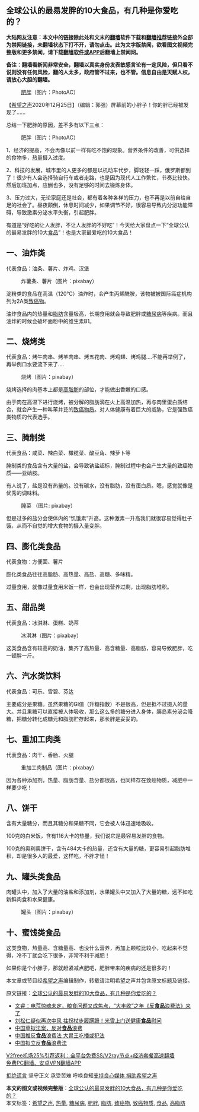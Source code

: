  <h2>全球公认的最易发胖的10大食品，有几种是你爱吃的？</h2> <p class="notice"><b>大陆网友注意：本文中的链接除此处和文末的<a href="https://github.com/bannedbook/fanqiang" >翻墙</a>软件下载和<a href="https://github.com/killgcd/justmysocks/blob/master/README.md">翻墙推荐</a>链接外全部为禁网链接，未翻墙状态下打不开，请勿点击。此为文字版禁闻，欲看图文视频完整版和更多禁闻，请下载<a href="https://github.com/bannedbook/fanqiang">翻墙软件或APP</a>后翻墙上禁闻网。</p><p>备注：翻墙看新闻非常安全，翻墙以真实身份发表敏感言论有一定风险，但只看不说则没有任何风险，翻的人太多，政府管不过来，也不管。信息自由是天赋人权，请放心大胆的翻墙。</b></p>  <div class="entry"> <figure><figcaption><a href="https://www.bannedbook.org/bnews/tag/%E8%82%A5%E8%83%96/" class="st_tag internal_tag" rel="tag" title="标签 肥胖 下的日志">肥胖</a>（图片：PhotoAC）	</figcaption></figure> <p>【<span class='wp_keywordlink_affiliate'><a href="https://www.soundofhope.org" title="希望之声" target="_blank">希望之声</a></span>2020年12月25日】（编辑：郭强）屏幕前的小胖子！你的胖已经被发现了&#8230;&#8230;</p> <p>总结一下肥胖的原因，差不多有以下三点：</p> <figure><figcaption>肥胖（图片：PhotoAC）</figcaption></figure> <p>1、经济的提高，不会再像以前一样有吃不饱的现象。营养条件的改善，可供选择的食物多，<a href="https://www.bannedbook.org/bnews/tag/%E7%83%AD%E9%87%8F/" class="st_tag internal_tag" rel="tag" title="标签 热量 下的日志">热量</a>摄入过度。</p> <p>2、科技的发展，城市里的人更多的都是以机动车代步，脚轻轻一踩，俄罗斯都到了！很少有人会选择骑自行车或者走路，也是因为现代人工作繁忙，节奏比较快。然后加班加点，应酬也多，没有足够的时间去锻炼身体。</p> <p>3、压力过大，无论家庭还是社会，都有着各种各样的压力，也不再是以前自给自足的社会了。昼夜颠倒，休息时间减少，如果调节不好，很容易导致内分泌功能障碍，导致激素分泌水平失衡，引起肥胖。</p> <p>有道是“好吃的让人发胖，不让人发胖的不好吃”！今天给大家盘点一下“全球公认的最易发胖的10大<a href="https://www.bannedbook.org/bnews/tag/%e9%a3%9f%e5%93%81/" class="st_tag internal_tag" rel="tag" title="标签 食品 下的日志">食品</a>”！也是大家最爱吃的10大食品！</p> <h2>一、油炸类</h2> <p>代表食品：油条、薯片、炸鸡、汉堡</p> <figure><figcaption>炸薯条、薯片（图片：pixabay）</figcaption></figure> <p>淀粉类的食品在高温（120℃）油炸时，会产生丙烯酰胺，该物被被国际癌症机构列为2A类<a href="https://www.bannedbook.org/bnews/tag/%e8%87%b4%e7%99%8c%e7%89%a9/" class="st_tag internal_tag" rel="tag" title="标签 致癌物 下的日志">致癌物</a>。</p>  <p>油炸食品内的热量和<a href="https://www.bannedbook.org/bnews/tag/%E8%84%82%E8%82%AA/" class="st_tag internal_tag" rel="tag" title="标签 脂肪 下的日志">脂肪</a>含量极高，长期食用就会导致肥胖或<a href="https://www.bannedbook.org/bnews/tag/%e7%b3%96%e5%b0%bf%e7%97%85/" class="st_tag internal_tag" rel="tag" title="标签 糖尿病 下的日志">糖尿病</a>等疾病。而且油炸的时候会破坏面粉中的维生素B1。</p> <h2>二、烧烤类</h2> <p>代表食品：烤牛肉串、烤羊肉串、烤五花肉、烤鸡翅、烤鸡腿&#8230;.不能再举例了，再举例口水要流下来了&#8230;.</p> <figure><figcaption>烧烤（图片：pixabay）</figcaption></figure> <p>烧烤选择的肉基本上都是<a href="https://www.bannedbook.org/bnews/tag/%E9%AB%98%E8%84%82%E8%82%AA/" class="st_tag internal_tag" rel="tag" title="标签 高脂肪 下的日志">高脂肪</a>的部位，才能做出香嫩的口感。</p> <p>由于肉在高温下进行烧烤，被分解的脂肪滴在火上高温加热，再与肉里蛋白质结合，就会产生一种叫苯并芘的<a href="https://www.bannedbook.org/bnews/tag/%E8%87%B4%E7%99%8C%E7%89%A9%E8%B4%A8/" class="st_tag internal_tag" rel="tag" title="标签 致癌物质 下的日志">致癌物质</a>。对人体健康有着巨大的威胁，它是强致癌类物质的代表选手。</p> <h2>三、腌制类</h2> <p>代表食品：咸菜、辣白菜、橄榄菜、酸豆角、辣萝卜等</p> <p>腌制类的食品含有大量的盐，会导致钠盐超标，腌制过程中也会产生大量的致癌物质——亚硝胺。</p> <p>有人说了，盐是没有热量的。没有碳水，没有脂肪，没有蛋白质。嗯，感觉就像是优秀的调味料。</p> <figure><figcaption>腌菜  （图片: pixabay）</figcaption></figure> <p>但是过多的盐分会使体内的“饥饿素”升高。这种激素一升高我们就很容易觉得肚子饿，从而不自觉的增大食物的摄入量变胖。</p>  <h2>四、膨化类食品</h2> <p>代表食物：方便面、薯片</p> <p>膨化类食品往往高脂肪、高热量、高盐、高糖、多味精。</p> <p>过量食用，就像过量食用米饭一样，也会出现营养过剩，出现脂肪堆积。</p> <h2>五、甜品类</h2> <p>代表食品：冰淇淋、蛋糕、奶茶</p> <figure><figcaption>冰淇淋（图片：pixabay）</figcaption></figure> <p>这类食品含有较高的奶油，集齐了高热量、高含糖量、高脂肪，容易导致肥胖，吃一顿胖一斤。</p> <h2>六、汽水类饮料</h2> <p>代表食品：可乐、雪碧、芬达</p> <p>主要成分是果糖。虽然果糖的GI值（升糖指数）不是很高，但是抵不过摄入的量大。并且果糖可以直接被人体吸收，那么这么多的糖分进入身体，胰岛素分泌会降糖，把糖分转化成糖元和脂肪贮存起来，那长胖是妥妥的。</p> <h2>七、重加工肉类</h2> <p>代表食品：肉干、香肠、火腿</p>  <figure><figcaption>重加工肉制品（图片：pixabay）</figcaption></figure> <p>因为各种添加剂，热量、脂肪含量、盐分都很高，也同样存在致癌物质，减肥中一样要少吃！</p> <h2>八、饼干</h2> <p>含有大量糖分，而且其糖分和果糖不同，它会被人体迅速地吸收。</p> <p>100克的白米饭，含有116大卡的热量，我们说它是最容易发胖的食物。</p> <p>100克的奥利奥饼干，含有484大卡的热量，还含有大量的糖，更容易引起脂肪堆积，却是很多人的最爱，这样吃，不胖才怪！</p> <h2>九、罐头类食品</h2> <p>肉罐头中，加入了大量的油盐和添加剂，水果罐头中又加入了大量的糖，远不如吃新鲜肉食和水果健康。</p> <figure><figcaption>罐头（图片：pixabay）</figcaption></figure> <h2>十、蜜饯类食品</h2> <p>这类食物，热量高、含糖量高、也没什么营养，再加上颗粒比较小，吃起来不觉得，冷不丁就会吃下很多，非常不利于减肥！</p> <p>如果你是个小胖子，那就赶紧减点肥吧，肥胖带来的疾病的还是很多的！</p> <p>本文章或节目经<a href="https://www.bannedbook.org/bnews/tag/%e5%b8%8c%e6%9c%9b%e4%b9%8b%e5%a3%b0/" class="st_tag internal_tag" rel="tag" title="标签 希望之声 下的日志">希望之声</a>编辑制作，转载请注明希望之声并包含原文标题及链接。</p>  <p>原文链接：<a class="src_link"  href="https://www.soundofhope.org/post/456820" target="_blank">全球公认的最易发胖的10大食品，有几种是你爱吃的？</a></p> <ul class='op-related-articles' title='相关阅读'> <li><a href='https://www.bannedbook.org/bnews/bannedvideo/20201225/1454757.html' target='_blank'>文睿：电荒惊魂未定，粮食问题又成焦点，“大丰收”之年《反<b>食品</b>浪费法》来了</a></li> <li><a href='https://www.bannedbook.org/bnews/yule/20201225/1454700.html' target='_blank'>刘松仁疑似再次中风 拄拐杖步履蹒跚！米雪上门送健康<b>食品</b>慰问</a></li> <li><a href='https://www.bannedbook.org/bnews/headline/20201224/1453931.html' target='_blank'>中国草拟法案，反对<b>食品</b>浪费</a></li> <li><a href='https://www.bannedbook.org/bnews/headline/20201222/1453018.html' target='_blank'>中国推反<b>食品</b>浪费法 大胃王吃播或犯法</a></li> <li><a href='https://www.bannedbook.org/bnews/baitai/20201222/1452939.html' target='_blank'>中国拟立反<b>食品</b>浪费法</a></li> </ul> <p class="texttj"> <a href="https://www.bannedbook.org/forum23/topic22702.html" target="_blank">V2free机场25%引荐返利：全平台免费SS/V2ray节点+经济套餐高速翻墙</a><br/> <a href="https://github.com/bannedbook/fanqiang/wiki/%E7%A6%81%E9%97%BB%E7%BD%91%E5%AE%89%E5%8D%93%E7%BF%BB%E5%A2%99%E6%96%B0%E9%97%BBAPP" target="_blank">免费PC翻墙、安卓VPN翻墙APP</a></p><p><span class='wp_keywordlink'><a href="https://www.bannedbook.org/forum2/topic1584.html" title="《拒绝谎言》" target="_blank">拒绝谎言</a></span> 坚守正义 承受苦难 呼唤良知<a href="/page/donate">支持良心媒体 捐助希望之声</a></p><a name='sharetosocial'></a>       <div><b>本文的图文或视频完整版</b>：<a href='https://www.bannedbook.org/bnews/comments/20201225/1454803.html'>全球公认的最易发胖的10大食品，有几种是你爱吃的？</a></div>  </div><!--END ENTRY--> <div class="postfooter"> <div>本文标签：<a href="https://www.bannedbook.org/bnews/tag/%e5%b8%8c%e6%9c%9b%e4%b9%8b%e5%a3%b0/" rel="tag">希望之声</a>, <a href="https://www.bannedbook.org/bnews/tag/%E7%83%AD%E9%87%8F/" rel="tag">热量</a>, <a href="https://www.bannedbook.org/bnews/tag/%e7%b3%96%e5%b0%bf%e7%97%85/" rel="tag">糖尿病</a>, <a href="https://www.bannedbook.org/bnews/tag/%E8%82%A5%E8%83%96/" rel="tag">肥胖</a>, <a href="https://www.bannedbook.org/bnews/tag/%E8%84%82%E8%82%AA/" rel="tag">脂肪</a>, <a href="https://www.bannedbook.org/bnews/tag/%e8%87%b4%e7%99%8c%e7%89%a9/" rel="tag">致癌物</a>, <a href="https://www.bannedbook.org/bnews/tag/%E8%87%B4%E7%99%8C%E7%89%A9%E8%B4%A8/" rel="tag">致癌物质</a>, <a href="https://www.bannedbook.org/bnews/tag/%e9%a3%9f%e5%93%81/" rel="tag">食品</a>, <a href="https://www.bannedbook.org/bnews/tag/%E9%AB%98%E8%84%82%E8%82%AA/" rel="tag">高脂肪</a></div>  </div><!--END POSTFOOTER--> 